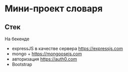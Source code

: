 # Мини-проект словаря


## Стек
На бекенде
- expressJS в качестве сервера https://expressjs.com
- mongo + https://mongoosejs.com
- авторизация https://auth0.com
- Bootstrap
